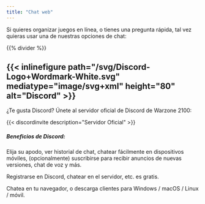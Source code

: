 ```yaml
---
title: "Chat web"
---
```


Si quieres organizar juegos en línea, o tienes una pregunta rápida, tal vez quieras usar una de nuestras opciones de chat:

{{% divider %}}

## {{< inlinefigure path="/svg/Discord-Logo+Wordmark-White.svg" mediatype="image/svg+xml" height="80" alt="Discord" >}}

¿Te gusta Discord? Únete al servidor oficial de Discord de Warzone 2100:

{{< discordinvite description="Servidor Oficial" >}}

##### Beneficios de Discord:

Elija su apodo, ver historial de chat, chatear fácilmente en dispositivos móviles, (opcionalmente) suscribirse para recibir anuncios de nuevas versiones, chat de voz y más.

Registrarse en Discord, chatear en el servidor, etc. es gratis.

Chatea en tu navegador, o descarga clientes para Windows / macOS / Linux / móvil.
